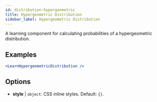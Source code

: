 ```yaml
---
id: distribution-hypergeometric
title: Hypergeometric Distribution
sidebar_label: Hypergeometric Distribution
---
```


A learning component for calculating probabilities of a hypergeometric distribution.

## Examples

```jsx live
<LearnHypergeometricDistribution />
```

## Options

* __style__ | `object`: CSS inline styles. Default: `{}`.
